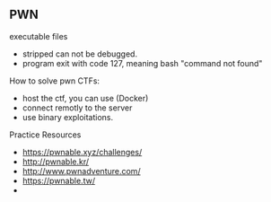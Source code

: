 ## PWN
executable files
- stripped can not be debugged.<br>
- program exit with code 127, meaning bash "command not found"

How to solve pwn CTFs:
- host the ctf, you can use (Docker)
- connect remotly to the server 
- use binary exploitations.

Practice Resources
- https://pwnable.xyz/challenges/
- http://pwnable.kr/
- http://www.pwnadventure.com/
- https://pwnable.tw/
- 
